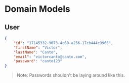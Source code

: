 # Domain Models

## User

```json
{
    "id": "17145332-9073-4c60-a256-17cb444c9965",
    "firstName": "Victor",
    "lastName": "Canto",
    "email": "victorcanto@canto.com",
    "password": "canto123"
}
```

> Note: Passwords shouldn't be laying around like this.
